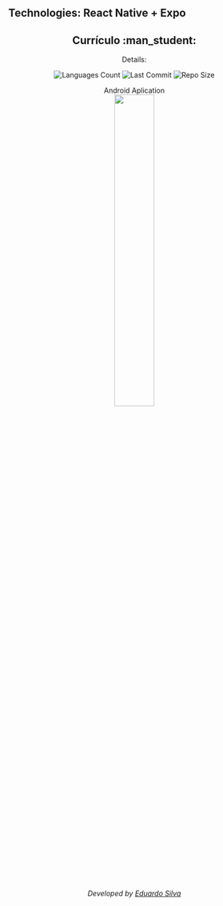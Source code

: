 ## Technologies: React Native + Expo
<div align="center">
   <h2> Currículo :man_student:</h2>
   <span> Details: </span>
<p>
  <!-- Image Shields -->
  <img alt="Languages Count" src="https://img.shields.io/github/languages/count/dududueedu/curriculoApp">
  <img alt="Last Commit" src="https://img.shields.io/github/last-commit/dududueedu/curriculoApp">
  <img alt="Repo Size" src="https://img.shields.io/github/repo-size/dududueedu/curriculoApp">
</p>
</div>

<div align="center">
  <span> Android Aplication </span></br>
  <img width="40%" src="https://imgur.com/4lU82Sv.png"></br></br>
</div>

<div align="center">
  <p><i>Developed by <a href="https://www.linkedin.com/in/dududueedu/">Eduardo Silva</i></p>
</div>
